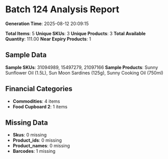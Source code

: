 # Batch 124 Analysis Report

**Generation Time**: 2025-08-12 20:09:15

**Total Items**: 5
**Unique SKUs**: 3
**Unique Products**: 3
**Total Available Quantity**: 111.00
**Near Expiry Products**: 1

## Sample Data
**Sample SKUs**: 31094989, 15497279, 21097166
**Sample Products**: Sunny Sunflower Oil (1.5L), Sun Moon Sardines (125g), Sunny Cooking Oil (750ml)

## Financial Categories
- **Commodities**: 4 items
- **Food Cupboard 2**: 1 items

## Missing Data
- **Skus**: 0 missing
- **Product_ids**: 0 missing
- **Product_names**: 0 missing
- **Barcodes**: 1 missing
